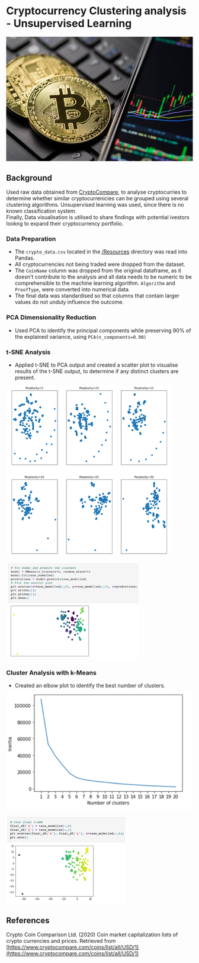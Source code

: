 # Cryptocurrency Clustering analysis - Unsupervised Learning


![Crypto](Resources/readme_image.jpeg)


## Background

Used raw data obtained from [CryptoCompare](https://min-api.cryptocompare.com/data/all/coinlist), to analyse cryptocurries to determine whether similar cryptocurrenicies can be grouped using several clustering algorithms. 
Unsupervised learning was used, since there is no known classification system.  
Finally, Data visualisation is utilised to share findings with potential ivestors lookng to expand their cryptocurrency portfolio. 

### Data Preparation

* The  `crypto_data.csv` located in the [/Resources](Resources/) directory was read into Pandas. 
* All cryptocurrencies not being traded were dropped from the dataset.
* The `CoinName` column was dropped from the original dataframe, as it doesn't contribute to the analysis and all data needs to be numeric to be comprehensible to the machine learning algorithm.
 `Algorithm` and `ProofType`, were converted into numerical data. 
* The final data was standardised so that columns that contain larger values do not unduly influence the outcome.

### PCA Dimensionality Reduction
* Used PCA to identify the principal components while preserving 90% of the explained variance, using `PCA(n_components=0.90)` 

### t-SNE Analysis
* Applied t-SNE to PCA output and created a scatter plot to visualise results of the t-SNE output, to determine if any distinct clusters are present.


![Scatter Plot](Resources/scatter_plots.png)

![Predicted Cluster](Resources/predicted_cluster.png)

### Cluster Analysis with k-Means

* Created an elbow plot to identify the best number of clusters. 

![Elbow_Plot](Resources/elbow_plot.png)


![Final Cluster](Resources/t-sne_cluster.png)

## References

Crypto Coin Comparison Ltd. (2020) Coin market capitalization lists of crypto currencies and prices. Retrieved from [https://www.cryptocompare.com/coins/list/all/USD/1](https://www.cryptocompare.com/coins/list/all/USD/1)



